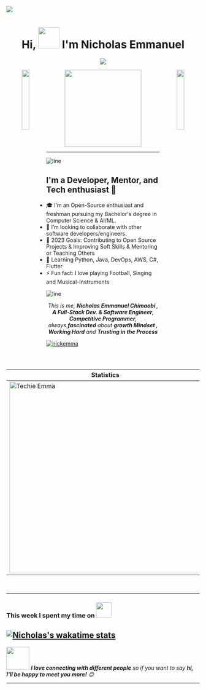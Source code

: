 ![](https://img.shields.io/badge/Microverse-blueviolet)

<h1 align="center">Hi, <img src="https://github.com/mitul3737/mitul3737/blob/main/Wave.gif" height="55px" width="55px"> I'm Nicholas Emmanuel</h1>

<p align="center">
    <img src="https://readme-typing-svg.herokuapp.com?color=E22FE4&width=380&height=45&lines=Open-Source+Enthusiast;Aspiring+Learner;Computer+Science+Undergraduate;Full+Stack+Software+Developer;Nice+To+Meet+You+All...&center=true"></a>
</p>

<p align="center">
<img align="left" src="https://user-images.githubusercontent.com/65187002/144930161-2f783401-8d27-4fdf-a2f7-cc0ba32f1f1f.gif" width="20%" style="display:inline;">
  <img src="https://github.com/thompsonemerson/thompsonemerson/raw/master/cover-thompson.png" height="200"/>
<img align="right" src="https://user-images.githubusercontent.com/65187002/144930161-2f783401-8d27-4fdf-a2f7-cc0ba32f1f1f.gif" width="20%" style="display:inline;">
</p>
<hr>

![line](./img/line.gif)

## I'm a Developer, Mentor, and Tech enthusiast 🚀

- 🎓 I’m an Open-Source enthusiast and freshman pursuing my Bachelor's degree in Computer Science & AI/ML. </br>
- 👯 I’m looking to collaborate with other software developers/engineers.
- 🥅 2023 Goals: Contributing to Open Source Projects & Improving Soft Skills & Mentoring or Teaching Others
- 🌱 Learning Python, Java, DevOps, AWS, C#, Flutter</br>
- ⚡ Fun fact: I love playing Football, Singing and Musical-Instruments

![line](./img/line.gif)

<p align="center">
  <em>
   This is me, <b> Nicholas Emmanuel Chimaobi </b>,
    <b>A Full-Stack Dev. & Software Engineer</b>, <b>Competitive Programmer</b>, <br>always <b>
fascinated</b>
    about
    <b>growth Mindset </b>,
    <b>Working Hard</b> and
  <b>Trusting in the Process </b>
  </em> 
  <br>
</p> 

<p align="left"> <a href="https://github.com/ryo-ma/github-profile-trophy"><img src="https://github-profile-trophy.vercel.app/?username=nickemma" alt="nickemma" /></a> </p>

<p align="center">&nbsp;
 
| Statistics |   Languages |
| ---------- | ----------- |
 | <img align="center" src="https://github-readme-stats-eight-theta.vercel.app/api?username=NickEmma&show_icons=true&theme=radical" alt="Techie Emma" width="500" /> |   <img align="center" src="https://github-readme-stats-eight-theta.vercel.app/api/top-langs/?username=NickEmma&layout=compact&langs_count=8&theme=algolia" alt="Techie Emma" width="400"/>|
</p><br>

---

### This week I spent my time on  <img src="https://media.giphy.com/media/SvQzkTQb3ZwKcj1QTO/giphy.gif" width="40">

[![Nicholas's wakatime stats](https://github-readme-stats.vercel.app/api/wakatime?username=TechieEmma&theme=radical)](https://github.com/anuraghazra/github-readme-stats)
---

<img src="https://media.giphy.com/media/LnQjpWaON8nhr21vNW/giphy.gif" width="60"> <em><b>I love connecting with different people</b> so if you want to say <b>hi, I'll be happy to meet you more!</b> 😊 </em>

---
